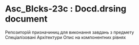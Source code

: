 # Asc_BIcks-23c : Docd.drsing document
Репозиторій призначиниц для виконання завдань з предмету Спеціалізовані Архітектури
Опис на компонентних рівнях